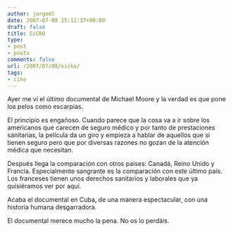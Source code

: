 ```yaml
---
author: jorgeml
date: 2007-07-08 15:12:37+00:00
draft: false
title: SiCKO
type: 
- post
- posts
comments: false
url: /2007/07/08/sicko/
tags:
- cine
---
```


Ayer me ví el último documental de Michael Moore y la verdad es que pone los pelos como escarpias.

El principio es engañoso. Cuando parece que la cosa va a ir sobre los americanos que carecen de seguro médico y por tanto de prestaciones sanitarias, la película da un giro y empieza a hablar de aquellos que si tienen seguro pero que por diversas razones no gozan de la atención médica que necesitan.

Después llega la comparación con otros países: Canadá, Reino Unido y Francia. Especialmente sangrante es la comparación con este último país. Los franceses tienen unos derechos sanitarios y laborales que ya quisiéramos ver por aquí.

Acaba el documental en Cuba, de una manera espectacular, con una historia humana desgarradora.

El documental merece mucho la pena. No os lo perdáis.
